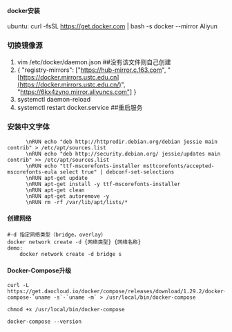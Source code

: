 #### docker安装

ubuntu: curl -fsSL https://get.docker.com | bash -s docker --mirror Aliyun



### 切换镜像源

1. vim /etc/docker/daemon.json      ##没有该文件则自己创建
2. { "registry-mirrors": ["https://hub-mirror.c.163.com", "[https://docker.mirrors.ustc.edu.cn](https://docker.mirrors.ustc.edu.cn/)", "https://6kx4zyno.mirror.aliyuncs.com"] }
3. systemctl daemon-reload
4. systemctl restart docker.service   ##重启服务

### 安装中文字体

```
      \nRUN echo "deb http://httpredir.debian.org/debian jessie main contrib" > /etc/apt/sources.list
      \nRUN echo "deb http://security.debian.org/ jessie/updates main contrib" >> /etc/apt/sources.list
      \nRUN echo "ttf-mscorefonts-installer msttcorefonts/accepted-mscorefonts-eula select true" | debconf-set-selections
      \nRUN apt-get update
      \nRUN apt-get install -y ttf-mscorefonts-installer
      \nRUN apt-get clean
      \nRUN apt-get autoremove -y
      \nRUN rm -rf /var/lib/apt/lists/*
```

#### 创建网络

```
#-d 指定网络类型（bridge，overlay）
docker network create -d {网络类型} {网络名称}
demo:
	docker network create -d bridge s
```

#### Docker-Compose升级

```
curl -L https://get.daocloud.io/docker/compose/releases/download/1.29.2/docker-compose-`uname -s`-`uname -m` > /usr/local/bin/docker-compose

chmod +x /usr/local/bin/docker-compose

docker-compose --version
```



